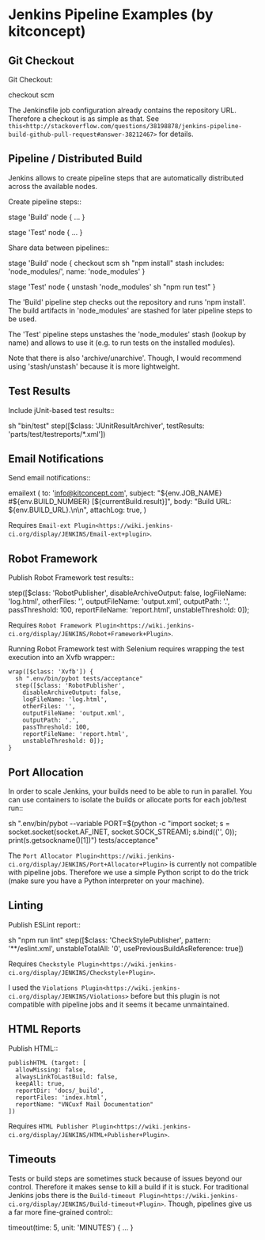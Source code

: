 Jenkins Pipeline Examples (by kitconcept)
==============================================================================

Git Checkout
------------

Git Checkout:

  checkout scm

The Jenkinsfile job configuration already contains the repository URL. Therefore a checkout is as simple as that. See `this<http://stackoverflow.com/questions/38198878/jenkins-pipeline-build-github-pull-request#answer-38212467>` for details.


Pipeline / Distributed Build
----------------------------

Jenkins allows to create pipeline steps that are automatically distributed across the available nodes.

Create pipeline steps::

stage 'Build'
node {
  ...
}

stage 'Test'
node {
  ...
}

Share data between pipelines::

stage 'Build'
node {
  checkout scm
  sh "npm install"
  stash includes: 'node_modules/', name: 'node_modules'
}

stage 'Test'
node {
  unstash 'node_modules'
  sh "npm run test"
}

The 'Build' pipeline step checks out the repository and runs 'npm install'. The build artifacts in 'node_modules' are stashed for later pipeline steps to be used.

The 'Test' pipeline steps unstashes the 'node_modules' stash (lookup by name) and allows to use it (e.g. to run tests on the installed modules).

Note that there is also 'archive/unarchive'. Though, I would recommend using 'stash/unstash' because it is more lightweight.


Test Results
------------

Include jUnit-based test results::

  sh "bin/test"
  step([$class: 'JUnitResultArchiver', testResults: 'parts/test/testreports/*.xml'])


Email Notifications
-------------------

Send email notifications::

  emailext (
    to: 'info@kitconcept.com',
    subject: "${env.JOB_NAME} #${env.BUILD_NUMBER} [${currentBuild.result}]",
    body: "Build URL: ${env.BUILD_URL}.\n\n",
    attachLog: true,
  )

Requires `Email-ext Plugin<https://wiki.jenkins-ci.org/display/JENKINS/Email-ext+plugin>`.


Robot Framework
---------------

Publish Robot Framework test results::

  step([$class: 'RobotPublisher',
    disableArchiveOutput: false,
    logFileName: 'log.html',
    otherFiles: '',
    outputFileName: 'output.xml',
    outputPath: '.',
    passThreshold: 100,
    reportFileName: 'report.html',
    unstableThreshold: 0]);

Requires `Robot Framework Plugin<https://wiki.jenkins-ci.org/display/JENKINS/Robot+Framework+Plugin>`.

Running Robot Framework test with Selenium requires wrapping the test execution into an Xvfb wrapper::

    wrap([$class: 'Xvfb']) {
      sh ".env/bin/pybot tests/acceptance"
      step([$class: 'RobotPublisher',
        disableArchiveOutput: false,
        logFileName: 'log.html',
        otherFiles: '',
        outputFileName: 'output.xml',
        outputPath: '.',
        passThreshold: 100,
        reportFileName: 'report.html',
        unstableThreshold: 0]);
    }

Port Allocation
---------------

In order to scale Jenkins, your builds need to be able to run in parallel. You can use containers to isolate the builds or allocate ports for each job/test run::

  sh ".env/bin/pybot --variable PORT=\$(python -c \"import socket; s = socket.socket(socket.AF_INET, socket.SOCK_STREAM); s.bind(('', 0)); print(s.getsockname()[1])\") tests/acceptance"

The `Port Allocator Plugin<https://wiki.jenkins-ci.org/display/JENKINS/Port+Allocator+Plugin>` is currently not compatible with pipeline jobs. Therefore we use a simple Python script to do the trick (make sure you have a Python interpreter on your machine).


Linting
-------

Publish ESLint report::

  sh "npm run lint"
  step([$class: 'CheckStylePublisher', pattern: '**/eslint.xml', unstableTotalAll: '0', usePreviousBuildAsReference: true])

Requires `Checkstyle Plugin<https://wiki.jenkins-ci.org/display/JENKINS/Checkstyle+Plugin>`.

I used the `Violations Plugin<https://wiki.jenkins-ci.org/display/JENKINS/Violations>` before but this plugin is not compatible with pipeline jobs and it seems it became unmaintained.


HTML Reports
------------

Publish HTML::

    publishHTML (target: [
      allowMissing: false,
      alwaysLinkToLastBuild: false,
      keepAll: true,
      reportDir: 'docs/_build',
      reportFiles: 'index.html',
      reportName: "VNCuxf Mail Documentation"
    ])

Requires `HTML Publisher Plugin<https://wiki.jenkins-ci.org/display/JENKINS/HTML+Publisher+Plugin>`.


Timeouts
--------

Tests or build steps are sometimes stuck because of issues beyond our control. Therefore it makes sense to kill a build if it is stuck. For traditional Jenkins jobs there is the `Build-timeout Plugin<https://wiki.jenkins-ci.org/display/JENKINS/Build-timeout+Plugin>`. Though, pipelines give us a far more fine-grained control::

  timeout(time: 5, unit: 'MINUTES') {
    ...
  }
